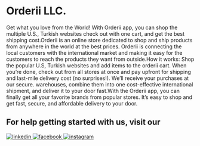 # Orderii LLC.
Get what you love from the World! With Orderii app, you can shop the multiple U.S., Turkish websites check out with one cart, and get the best shipping cost.Orderii is an online store dedicated to shop and ship products from anywhere in the world at the best prices. Orderii is connecting the local customers with the international market and making it easy for the customers to reach the products they want from outside.How it works: Shop the popular U.S, Turkish websites and add items to the orderii cart. When you’re done, check out from all stores at once and pay upfront for shipping and last-mile delivery cost (no surprises!). We’ll receive your purchases at our secure. warehouses, combine them into one cost-effective international shipment, and deliver it to your door fast.With the Orderii app, you can finally get all your favorite brands from popular stores. It’s easy to shop and get fast, secure, and affordable delivery to your door.

## For help getting started with us, visit our

<div align="left">
  <a href="https://www.linkedin.com/company/78819868" target="_blank">
    <img
    src=https://img.shields.io/badge/linkedin-%231E77B5.svg?&style=for-the-badge&logo=linkedin&logoColor=white
    alt=linkedin style="margin-bottom: 0px;" />
  </a>
  <a href="https://www.facebook.com/orderii/" target="_blank">
    <img
    src=https://img.shields.io/badge/facebook-%232E87FB.svg?&style=for-the-badge&logo=facebook&logoColor=white
    alt=facebook style="margin-bottom: 0px;" />
  <a href="https://www.instagram.com/orderii.co/" target="_blank">
    <img
    src=https://img.shields.io/badge/instagram-%23000000.svg?&style=for-the-badge&logo=instagram&logoColor=white
    alt=instagram style="margin-bottom: 0px;" />
  </a>
</div>
